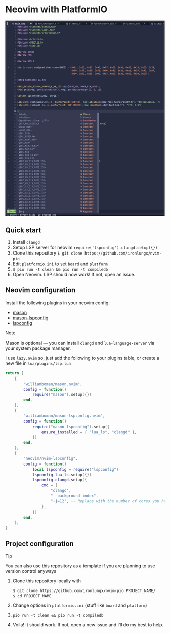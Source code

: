 # Neovim with PlatformIO
![hmm](https://github.com/ironlungx/icons/blob/main/screenshot.png?raw=true)
## Quick start
1. Install `clangd`
2. Setup LSP server for neovim `require('lspconfig').clangd.setup({})`
3. Clone this repository `$ git clone https://github.com/ironlungx/nvim-pio`
4. Edit `platformio.ini` to set `board` and `platform`
5. `$ pio run -t clean && pio run -t compiledb`
6. Open Neovim. LSP should now work! If not, open an issue.

## Neovim configuration

Install the following plugins in your neovim config:
* [mason](https://github.com/williamboman/mason.nvim)
* [mason-lspconfig](https://github.com/williamboman/mason-lspconfig.nvim)
* [lspconfig](https://github.com/neovim/nvim-lspconfig)

> [!NOTE]
> Mason is optional — you can install `clangd` and `lua-language-server` via your system package manager.


I use `lazy.nvim` so, just add the following to your plugins table, or create a new file in `lua/plugins/lsp.lua`

```lua
return {
	{
		"williamboman/mason.nvim",
		config = function()
			require("mason").setup({})
		end,
	},
	{
		"williamboman/mason-lspconfig.nvim",
		config = function()
			require("mason-lspconfig").setup({
				ensure_installed = { "lua_ls", "clangd" },
			})
		end,
	},
	{
		"neovim/nvim-lspconfig",
		config = function()
			local lspconfig = require("lspconfig")
			lspconfig.lua_ls.setup({})
			lspconfig.clangd.setup({
				cmd = {
					"clangd",
					"--background-index",
					"-j=12", -- Replace with the number of cores you have...
				},
			})
		end,
	},
}

```


## Project configuration

> [!TIP]
> You can also use this repository as a template if you are planning to use version control anyways

1. Clone this repository locally with
   ```
   $ git clone https://github.com/ironlungx/nvim-pio PROJECT_NAME/
   $ cd PROJECT_NAME
   ```

2. Change options in `platformio.ini` (stuff like `board` and `platform`)
3. `pio run -t clean && pio run -t compiledb`
4. Voila! It should work. If not, open a new issue and I’ll do my best to help.
